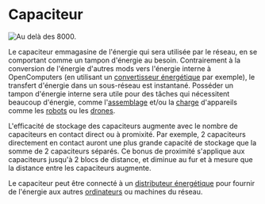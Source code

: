 # Capaciteur

![Au delà des 8000.](oredict:opencomputers:capacitor)

Le capaciteur emmagasine de l'énergie qui sera utilisée par le réseau, en se comportant comme un tampon d'énergie au besoin. Contrairement à la conversion de l'énergie d'autres mods vers l'énergie interne à OpenComputers (en utilisant un [convertisseur énergétique](powerConverter.md) par exemple), le transfert d'énergie dans un sous-réseau est instantané. Posséder un tampon d'énergie interne sera utile pour des tâches qui nécessitent beaucoup d'énergie, comme l'[assemblage](assembler.md) et/ou la [charge](charger.md) d'appareils comme les [robots](robot.md) ou les [drones](../item/drone.md).

L'efficacité de stockage des capaciteurs augmente avec le nombre de capaciteurs en contact direct ou à promixité. Par exemple, 2 capaciteurs directement en contact auront une plus grande capacité de stockage que la somme de 2 capaciteurs séparés. Ce bonus de proximité s'applique aux capaciteurs jusqu'à 2 blocs de distance, et diminue au fur et à mesure que la distance entre les capaciteurs augmente.

Le capaciteur peut être connecté à un [distributeur énergétique](powerDistributor.md) pour fournir de l'énergie aux autres [ordinateurs](../general/computer.md) ou machines du réseau.
